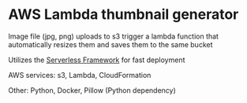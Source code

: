 # AWS Lambda thumbnail generator

Image file (jpg, png) uploads to s3 trigger a lambda function that automatically resizes them and saves them to the same bucket

Utilizes the [Serverless Framework](https://serverless.com/) for fast deployment

AWS services: s3, Lambda, CloudFormation

Other: Python, Docker, Pillow (Python dependency)

